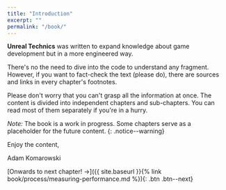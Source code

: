 ```yaml
---
title: "Introduction"
excerpt: ""
permalink: "/book/"
---
```


__Unreal Technics__ was written to expand knowledge about game development but in a more engineered way. 

There's no the need to dive into the code to understand any fragment. However, if you want to fact-check the text (please do), there are sources and links in every chapter's footnotes.

Please don't worry that you can't grasp all the information at once. The content is divided into independent chapters and sub-chapters. You can read most of them separately if you're in a hurry.

_Note:_ The book is a work in progress. Some chapters serve as a placeholder for the future content.
{: .notice--warning}

Enjoy the content,

Adam Komarowski

[Onwards to next chapter! →]({{ site.baseurl }}{% link book/process/measuring-performance.md %}){: .btn .btn--next}
